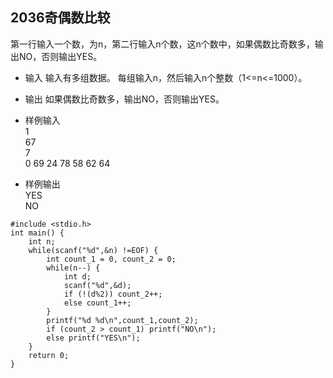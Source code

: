 2036奇偶数比较
--------

第一行输入一个数，为n，第二行输入n个数，这n个数中，如果偶数比奇数多，输出NO，否则输出YES。

- 输入
输入有多组数据。
每组输入n，然后输入n个整数（1<=n<=1000）。


- 输出
如果偶数比奇数多，输出NO，否则输出YES。


- 样例输入
<br>1
<br>67 
<br>7
<br>0 69 24 78 58 62 64 
- 样例输出
<br>YES
<br>NO

```
#include <stdio.h>
int main() {
    int n;
    while(scanf("%d",&n) !=EOF) {
        int count_1 = 0, count_2 = 0;
        while(n--) {
            int d;
            scanf("%d",&d);
            if (!(d%2)) count_2++;
            else count_1++;
        }
        printf("%d %d\n",count_1,count_2);
        if (count_2 > count_1) printf("NO\n");
        else printf("YES\n");
    }
    return 0;
}
```